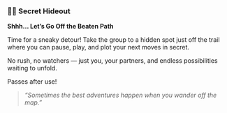 ### 🌲🚷 **Secret Hideout**  
**Shhh... Let’s Go Off the Beaten Path**

Time for a sneaky detour! Take the group to a hidden spot just off the trail where you can pause, play, and plot your next moves in secret.

No rush, no watchers — just you, your partners, and endless possibilities waiting to unfold.

Passes after use!

> *“Sometimes the best adventures happen when you wander off the map.”*
